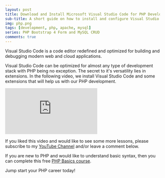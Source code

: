 ```yaml
---
layout: post
title: Download and Install Microsoft Visual Studio Code for PHP Development
sub-title: A short guide on how to install and configure Visual Studio Code for PHP Development
img: php.png
tags: [development, php, apache, mysql]
series: PHP Bootstrap 4 Form and MySQL CRUD
comments: true
---
```


Visual Studio Code is a code editor redefined and optimized for building and debugging modern web and cloud applications. 

Visual Studio Code can be optimized for almost any type of development stack with PHP being no exception. The secret to it's versatility lies in extensions. In the following video, we install Visual Studio Code and some extensions that will help us with our PHP development. 

<div class="well embed-container">
    <iframe  src="https://www.youtube.com/embed/iUPeGVi_uwI" frameborder="0" allow="accelerometer; autoplay; encrypted-media; gyroscope; picture-in-picture" allowfullscreen></iframe>
</div>

If you liked this video and would like to see some more lessons, please subscribe to my [YouTube Channel](http://bit.ly/2JlTIs4) and/or leave a comment below.


If you are new to PHP and would like to understand basic syntax, then you can complete this free [PHP Basics course](http://bit.ly/2nEh7NT). 

Jump start your PHP career today!

